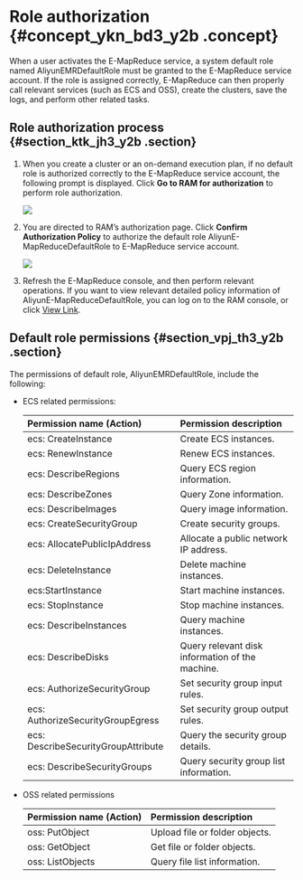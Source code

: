 # Role authorization {#concept_ykn_bd3_y2b .concept}

When a user activates the E-MapReduce service, a system default role named AliyunEMRDefaultRole must be granted to the E-MapReduce service account. If the role is assigned correctly, E-MapReduce can then properly call relevant services \(such as ECS and OSS\), create the clusters, save the logs, and perform other related tasks.

## Role authorization process {#section_ktk_jh3_y2b .section}

1.  When you create a cluster or an on-demand execution plan, if no default role is authorized correctly to the E-MapReduce service account, the following prompt is displayed. Click **Go to RAM for authorization** to perform role authorization.

    ![](http://static-aliyun-doc.oss-cn-hangzhou.aliyuncs.com/assets/img/17844/154115231010342_en-US.jpg)

2.  You are directed to RAM’s authorization page. Click **Confirm Authorization Policy** to authorize the default role AliyunE-MapReduceDefaultRole to E-MapReduce service account.

    ![](http://static-aliyun-doc.oss-cn-hangzhou.aliyuncs.com/assets/img/17844/154115231010343_en-US.jpg)

3.  Refresh the E-MapReduce console, and then perform relevant operations. If you want to view relevant detailed policy information of AliyunE-MapReduceDefaultRole, you can log on to the RAM console, or click [View Link](https://ram.console.aliyun.com/?spm=a2c4g.11186623.2.6.77bd72fe3PD5pf#/policy/detail/system/AliyunEMRRolePolicy/info).

## Default role permissions {#section_vpj_th3_y2b .section}

The permissions of default role, AliyunEMRDefaultRole, include the following:

-   ECS related permissions:

    |Permission name \(Action\)|Permission description|
    |:-------------------------|:---------------------|
    |ecs: CreateInstance|Create ECS instances.|
    |ecs: RenewInstance|Renew ECS instances.|
    |ecs: DescribeRegions|Query ECS region information.|
    |ecs: DescribeZones|Query Zone information.|
    |ecs: DescribeImages|Query image information.|
    |ecs: CreateSecurityGroup|Create security groups.|
    |ecs: AllocatePublicIpAddress|Allocate a public network IP address.|
    |ecs: DeleteInstance|Delete machine instances.|
    |ecs:StartInstance|Start machine instances.|
    |ecs: StopInstance|Stop machine instances.|
    |ecs: DescribeInstances|Query machine instances.|
    |ecs: DescribeDisks|Query relevant disk information of the machine.|
    |ecs: AuthorizeSecurityGroup|Set security group input rules.|
    |ecs: AuthorizeSecurityGroupEgress|Set security group output rules.|
    |ecs: DescribeSecurityGroupAttribute|Query the security group details.|
    |ecs: DescribeSecurityGroups|Query security group list information.|

-   OSS related permissions

    |Permission name \(Action\)|Permission description|
    |:-------------------------|:---------------------|
    |oss: PutObject|Upload file or folder objects.|
    |oss: GetObject|Get file or folder objects.|
    |oss: ListObjects|Query file list information.|


